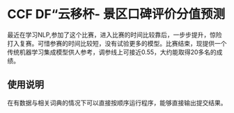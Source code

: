 # CCF DF“云移杯- 景区口碑评价分值预测
最近在学习NLP,参加了这个比赛，进入比赛的时间比较靠后，一步步提升，惊险打入复赛。可惜参赛的时间比较短，没有试验更多的模型。比赛结束，现提供一个传统机器学习集成模型供人参考，调参线上可接近0.55，大约能取得20多名的成绩。

## 使用说明
在有数据与相关词典的情况下可以直接按顺序运行程序，能够直接输出提交结果。